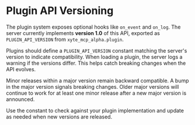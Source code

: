 # Plugin API Versioning

The plugin system exposes optional hooks like `on_event` and `on_log`. The server currently implements **version 1.0** of this API, exported as `PLUGIN_API_VERSION` from `xyte_mcp_alpha.plugin`.

Plugins should define a `PLUGIN_API_VERSION` constant matching the server's version to indicate compatibility. When loading a plugin, the server logs a warning if the versions differ. This helps catch breaking changes when the API evolves.

Minor releases within a major version remain backward compatible. A bump in the major version signals breaking changes. Older major versions will continue to work for at least one minor release after a new major version is announced.

Use the constant to check against your plugin implementation and update as needed when new versions are released.

